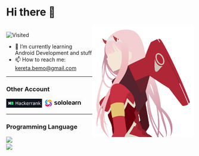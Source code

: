 <h1>Hi there 👋</h1>

<img height="300" src="https://raw.githubusercontent.com/Unthrottled/Unthrottled/main/zero_two.svg" align="right"/><br>
![Visited](https://komarev.com/ghpvc/?username=Skainomi)
<!--
**Skainomi/Skainomi** is a ✨ _special_ ✨ repository because its `README.md` (this file) appears on your GitHub profile.

Here are some ideas to get you started:
- 🔭 I’m currently working on Maidworks
-->

- 🌱 I’m currently learning Android Development and stuff
- 📫 How to reach me: kereta.bemo@gmail.com
<!-- - 👯 I’m looking to collaborate on ... 
- 🤔 I’m looking for help with ...
- 💬 Ask me about ...

- 😄 Pronouns: ...
- ⚡ Fun fact: -->
-------------------------------------------------------------------------------------------------------------------------
<h3><b>Other Account</b></h3>
<a href="https://www.hackerrank.com/Kainomi" target="_blank"><img height="24em" src="HackerRank_Icon-1000px.png"></a>
<a href="https://www.sololearn.com/profile/12856697" target="_blank"><img height="24em" src="SlLogo.PNG"></a>

-------------------------------------------------------------------------------------------------------------------------
<h3><b>Programming Language</b></h3>
<p>
<!--   <img height="180em" src="https://github-readme-stats.vercel.app/api/top-langs/?username=Skainomi&theme=dark"/> -->
  <img height="180em" src="https://github-readme-stats-eight-theta.vercel.app/api/top-langs/?username=Skainomi&layout=compact&langs_count=8&theme=dark"/><br>
  <img height="180em" src="https://github-readme-stats-eight-theta.vercel.app/api?username=Skainomi&show_icons=true&theme=dark&include_all_commits=true&count_private=true"/>
<!--   <img height="180em" src="https://github-readme-stats.vercel.app/api?username=Skainomi&theme=dark"/> -->
  
</p>

